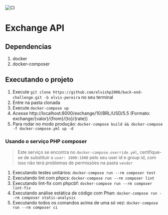 ![CI](https://github.com/elvishp2006/back-end-challenge/workflows/CI/badge.svg?branch=elvis-pereira)

# Exchange API

## Dependencias

1. docker
1. docker-composer

## Executando o projeto

1. Execute `git clone https://github.com/elvishp2006/back-end-challenge.git -b elvis-pereira` no seu terminal
1. Entre na pasta clonada
1. Execute `docker-compose up`
1. Acesse http://localhost:8000/exchange/10/BRL/USD/5.5 (Formato: exchange/{valor}/{from}/{to}/{rate})
1. Para rodar no modo produção: `docker-compose build && docker-compose -f docker-compose.yml up -d`

### Usando o serviço PHP composer

> Este serviço se encontra no `docker-compose.override.yml`, certifique-se de substituir o `user: 1000:1000` pelo seu user id e group id, com isso não terá problemas de permissões na pasta `vendor`

1. Executando testes unitários: `docker-compose run --rm composer test`
1. Executando lint com phpcs: `docker-compose run --rm composer lint`
1. Executando lint-fix com phpcbf: `docker-compose run --rm composer lint-fix`
1. Executando análise estática de código com Phan: `docker-compose run --rm composer static-analysis`
1. Executando todos os comandos acima de uma só vez: `docker-compose run --rm composer ci`
